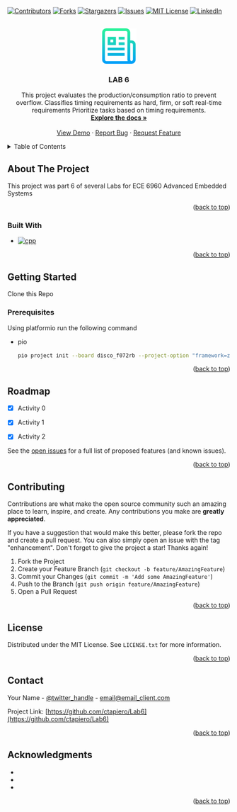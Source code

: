 <!-- Improved compatibility of back to top link: See: https://github.com/othneildrew/Best-README-Template/pull/73 -->
<a name="readme-top"></a>
<!--
*** Thanks for checking out the Best-README-Template. If you have a suggestion
*** that would make this better, please fork the repo and create a pull request
*** or simply open an issue with the tag "enhancement".
*** Don't forget to give the project a star!
*** Thanks again! Now go create something AMAZING! :D
-->



<!-- PROJECT SHIELDS -->
<!--
*** I'm using markdown "reference style" links for readability.
*** Reference links are enclosed in brackets [ ] instead of parentheses ( ).
*** See the bottom of this document for the declaration of the reference variables
*** for contributors-url, forks-url, etc. This is an optional, concise syntax you may use.
*** https://www.markdownguide.org/basic-syntax/#reference-style-links
-->
[![Contributors][contributors-shield]][contributors-url]
[![Forks][forks-shield]][forks-url]
[![Stargazers][stars-shield]][stars-url]
[![Issues][issues-shield]][issues-url]
[![MIT License][license-shield]][license-url]
[![LinkedIn][linkedin-shield]][linkedin-url]



<!-- PROJECT LOGO -->
<br />
<div align="center">
  <a href="https://github.com/ctapiero/Lab6">
    <img src="logo.png" alt="Logo" width="80" height="80">
  </a>

<h3 align="center">LAB 6</h3>

  <p align="center">
    This project evaluates the production/consumption ratio to prevent overflow. Classifies timing requirements as hard, firm, or soft real-time requirements Prioritize tasks based on timing     requirements.
    <br />
    <a href="https://github.com/ctapiero/Lab6"><strong>Explore the docs »</strong></a>
    <br />
    <br />
    <a href="https://github.com/ctapiero/Lab6">View Demo</a>
    ·
    <a href="https://github.com/ctapiero/Lab6/issues">Report Bug</a>
    ·
    <a href="https://github.com/ctapiero/Lab6/issues">Request Feature</a>
  </p>
</div>



<!-- TABLE OF CONTENTS -->
<details>
  <summary>Table of Contents</summary>
  <ol>
    <li>
      <a href="#about-the-project">About The Project</a>
      <ul>
        <li><a href="#built-with">Built With</a></li>
      </ul>
    </li>
    <li>
      <a href="#getting-started">Getting Started</a>
      <ul>
        <li><a href="#prerequisites">Prerequisites</a></li>
        <li><a href="#installation">Installation</a></li>
      </ul>
    </li>
    <li><a href="#usage">Usage</a></li>
    <li><a href="#roadmap">Roadmap</a></li>
    <li><a href="#contributing">Contributing</a></li>
    <li><a href="#license">License</a></li>
    <li><a href="#contact">Contact</a></li>
    <li><a href="#acknowledgments">Acknowledgments</a></li>
  </ol>
</details>



<!-- ABOUT THE PROJECT -->
## About The Project

This project was part 6 of several Labs for ECE 6960 Advanced Embedded Systems
<p align="right">(<a href="#readme-top">back to top</a>)</p>



### Built With

* [![cpp][cpp-shield]][cpp-url]


<p align="right">(<a href="#readme-top">back to top</a>)</p>



<!-- GETTING STARTED -->
## Getting Started

Clone this Repo

### Prerequisites

Using platformio run the following command
* pio
  ```sh
  pio project init --board disco_f072rb --project-option "framework=zephyr"
  ```


<p align="right">(<a href="#readme-top">back to top</a>)</p>



<!-- USAGE EXAMPLES 
## Usage

Use this space to show useful examples of how a project can be used. Additional screenshots, code examples and demos work well in this space. You may also link to more resources.

_For more examples, please refer to the [Documentation](https://example.com)_

<p align="right">(<a href="#readme-top">back to top</a>)</p> -->



<!-- ROADMAP -->
## Roadmap

- [x] Activity 0 
- [x] Activity 1 
- [x] Activity 2 


See the [open issues](https://github.com/ctapiero/lab6/issues) for a full list of proposed features (and known issues).

<p align="right">(<a href="#readme-top">back to top</a>)</p>



<!-- CONTRIBUTING -->
## Contributing

Contributions are what make the open source community such an amazing place to learn, inspire, and create. Any contributions you make are **greatly appreciated**.

If you have a suggestion that would make this better, please fork the repo and create a pull request. You can also simply open an issue with the tag "enhancement".
Don't forget to give the project a star! Thanks again!

1. Fork the Project
2. Create your Feature Branch (`git checkout -b feature/AmazingFeature`)
3. Commit your Changes (`git commit -m 'Add some AmazingFeature'`)
4. Push to the Branch (`git push origin feature/AmazingFeature`)
5. Open a Pull Request

<p align="right">(<a href="#readme-top">back to top</a>)</p>



<!-- LICENSE -->
## License

Distributed under the MIT License. See `LICENSE.txt` for more information.

<p align="right">(<a href="#readme-top">back to top</a>)</p>



<!-- CONTACT -->
## Contact

Your Name - [@twitter_handle](https://twitter.com/twitter_handle) - email@email_client.com

Project Link: [https://github.com/ctapiero/Lab6](https://github.com/ctapiero/Lab6)

<p align="right">(<a href="#readme-top">back to top</a>)</p>



<!-- ACKNOWLEDGMENTS -->
## Acknowledgments

* []()
* []()
* []()

<p align="right">(<a href="#readme-top">back to top</a>)</p>



<!-- MARKDOWN LINKS & IMAGES -->
<!-- https://www.markdownguide.org/basic-syntax/#reference-style-links -->
[contributors-shield]: https://img.shields.io/github/contributors/ctapiero/Lab6.svg?style=for-the-badge
[contributors-url]: https://github.com/ctapiero/Lab6/graphs/contributors
[forks-shield]: https://img.shields.io/github/forks/ctapiero/Lab6.svg?style=for-the-badge
[forks-url]: https://github.com/ctapiero/Lab6/network/members
[stars-shield]: https://img.shields.io/github/stars/ctapiero/Lab6.svg?style=for-the-badge
[stars-url]: https://github.com/ctapiero/Lab6/stargazers
[issues-shield]: https://img.shields.io/github/issues/ctapiero/Lab6.svg?style=for-the-badge
[issues-url]: https://github.com/ctapiero/Lab6/issues
[license-shield]: https://img.shields.io/github/license/ctapiero/Lab6.svg?style=for-the-badge
[license-url]: https://github.com/ctapiero/Lab6/blob/master/LICENSE.txt
[linkedin-shield]: https://img.shields.io/badge/-LinkedIn-black.svg?style=for-the-badge&logo=linkedin&colorB=555
[linkedin-url]: https://linkedin.com/in/linkedin_username
[product-screenshot]: images/screenshot.png
[cpp-shield]: https://img.shields.io/badge/-c++-black?logo=c%2B%2B&style=social
[cpp-url]: https://cplusplus.com/
[React.js]: https://img.shields.io/badge/React-20232A?style=for-the-badge&logo=react&logoColor=61DAFB
[React-url]: https://reactjs.org/
[Vue.js]: https://img.shields.io/badge/Vue.js-35495E?style=for-the-badge&logo=vuedotjs&logoColor=4FC08D
[Vue-url]: https://vuejs.org/
[Angular.io]: https://img.shields.io/badge/Angular-DD0031?style=for-the-badge&logo=angular&logoColor=white
[Angular-url]: https://angular.io/
[Svelte.dev]: https://img.shields.io/badge/Svelte-4A4A55?style=for-the-badge&logo=svelte&logoColor=FF3E00
[Svelte-url]: https://svelte.dev/
[Laravel.com]: https://img.shields.io/badge/Laravel-FF2D20?style=for-the-badge&logo=laravel&logoColor=white
[Laravel-url]: https://laravel.com
[Bootstrap.com]: https://img.shields.io/badge/Bootstrap-563D7C?style=for-the-badge&logo=bootstrap&logoColor=white
[Bootstrap-url]: https://getbootstrap.com
[JQuery.com]: https://img.shields.io/badge/jQuery-0769AD?style=for-the-badge&logo=jquery&logoColor=white
[JQuery-url]: https://jquery.com 


